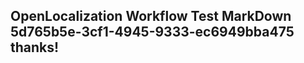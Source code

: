 <properties
ms.topic="hero-topic"
ms.test1="hero-topic"
ms.test2="test"/>

## OpenLocalization Workflow Test MarkDown 5d765b5e-3cf1-4945-9333-ec6949bba475 thanks!

